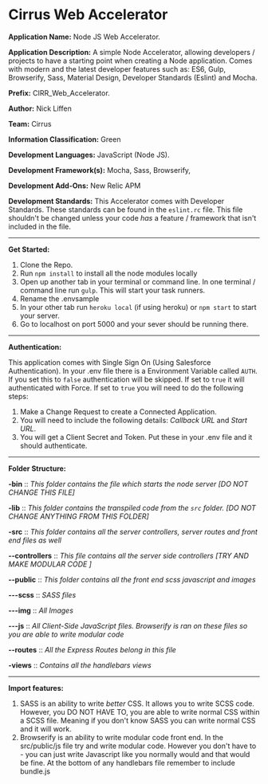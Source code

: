 # Cirrus Web Accelerator


**Application Name:** Node JS Web Accelerator.

**Application Description:** A simple Node Accelerator, allowing developers / projects to have a starting point when
creating a Node application. Comes with modern and the latest developer features such as: ES6, Gulp, Browserify, Sass,
Material Design, Developer Standards (Eslint) and Mocha.

**Prefix:** CIRR_Web_Accelerator.

**Author:** Nick Liffen

**Team:** Cirrus

**Information Classification:** Green

**Development Languages:** JavaScript (Node JS).

**Development Framework(s):** Mocha, Sass, Browserify,

**Development Add-Ons:** New Relic APM

**Development Standards:** This Accelerator comes with Developer Standards. These standards can be found in the `eslint.rc`
file. This file shouldn't be changed unless your code *has* a feature / framework that isn't included in the file.

------------------------------

**Get Started:**

1. Clone the Repo.
2. Run `npm install` to install all the node modules locally
3. Open up another tab in your terminal or command line. In one terminal / command line run `gulp`. This will start your task runners.
3. Rename the .envsample
4. In your other tab run `heroku local` (if using heroku) or `npm start` to start your server.
5. Go to localhost on port 5000 and your sever should be running there.

------------------------------

**Authentication:**

This application comes with Single Sign On (Using Salesforce Authentication). In your .env file there is a Environment Variable called `AUTH`. If you set this to `false` authentication will be skipped. If set to `true` it will authenticated with Force. If set to `true` you will need to do the following steps:

1. Make a Change Request to create a Connected Application.
2. You will need to include the following details: *Callback URL* and *Start URL*.
3. You will get a Client Secret and Token. Put these in your .env file and it should authenticate.

------------------------------


**Folder Structure:**

**-bin** :: *This folder contains the file which starts the node server [DO NOT CHANGE THIS FILE]*

**-lib** :: *This folder contains the transpiled code from the `src` folder. [DO NOT CHANGE ANYTHING FROM THIS FOLDER]*

**-src** :: *This folder contains all the server controllers, server routes and front end files as well*

**--controllers** :: *This file contains all the server side controllers [TRY AND MAKE MODULAR CODE ]*

**--public** :: *This folder contains all the front end scss javascript and images*

**---scss** :: *SASS files*

**---img** :: *All Images*

**---js** :: *All Client-Side JavaScript files. Browserify is ran on these files so you are able to write modular code*

**--routes** :: *All the Express Routes belong in this file*

**-views** :: *Contains all the handlebars views*

------------------------------

**Import features:**

1. SASS is an ability to write *better* CSS. It allows you to write SCSS code. However, you DO NOT HAVE TO, you are able to write normal CSS within a SCSS file. Meaning if you don't know SASS you can write normal CSS and it will work.
2. Browserify is an ability to write modular code front end. In the src/public/js file try and write modular code. However you don't have to - you can just write Javascript like you normally would and that would be fine. At the bottom of any handlebars file remember to include bundle.js
